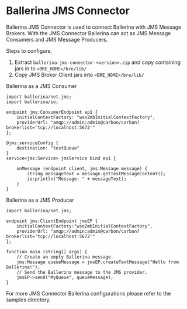 # Ballerina JMS Connector

Ballerina JMS Connector is used to connect Ballerina with JMS Message Brokers. With the JMS Connector Ballerina can act as JMS Message Consumers and JMS Message Producers.

Steps to configure,
1. Extract `ballerina-jms-connector-<version>.zip` and copy containing jars in to `<BRE_HOME>/bre/lib/`
2. Copy JMS Broker Client jars into `<BRE_HOME>/bre/lib/`

Ballerina as a JMS Consumer

```ballerina
import ballerina/net.jms;
import ballerina/io;

endpoint jms:ConsumerEndpoint ep1 {
    initialContextFactory: "wso2mbInitialContextFactory",
    providerUrl: "amqp://admin:admin@carbon/carbon?brokerlist='tcp://localhost:5672'"
};

@jms:serviceConfig {
    destination: "testQueue"
}
service<jms:Service> jmsService bind ep1 {

    onMessage (endpoint client, jms:Message message) {
        string messageText = message.getTextMessageContent();
        io:println("Message: " + messageText);
    }
}
````
    
 
Ballerina as a JMS Producer

```ballerina
import ballerina/net.jms;

endpoint jms:ClientEndpoint jmsEP {
    initialContextFactory:"wso2mbInitialContextFactory",
    providerUrl: "amqp://admin:admin@carbon/carbon?brokerlist='tcp://localhost:5672'"
};

function main (string[] args) {
    // Create an empty Ballerina message.
    jms:Message queueMessage = jmsEP.createTextMessage("Hello from Ballerina!");
    // Send the Ballerina message to the JMS provider.
    jmsEP->send("MyQueue", queueMessage);
}

````
     


 For more JMS Connector Ballerina configurations please refer to the samples directory.
